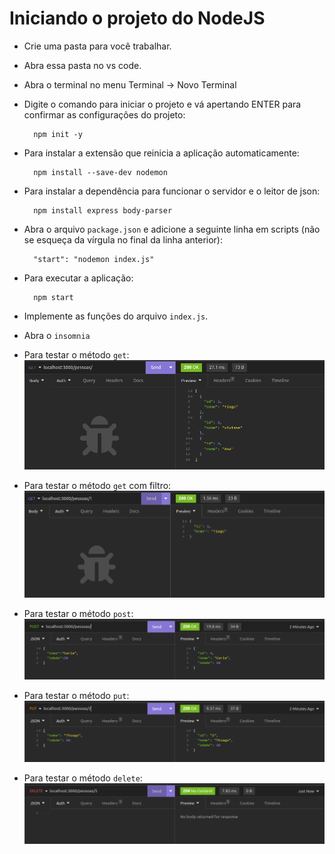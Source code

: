 # Iniciando o projeto do NodeJS

- Crie uma pasta para você trabalhar.
- Abra essa pasta no vs code.
- Abra o terminal no menu Terminal -> Novo Terminal
- Digite o comando para iniciar o projeto e vá apertando ENTER para confirmar as configurações do projeto:

		npm init -y
- Para instalar a extensão que reinicia a aplicação automaticamente:
        
    	npm install --save-dev nodemon
- Para instalar a dependência para funcionar o servidor e o leitor de json:
		
		npm install express body-parser
- Abra o arquivo `package.json` e adicione a seguinte linha em scripts (não se esqueça da vírgula no final da linha anterior):

		"start": "nodemon index.js"

- Para executar a aplicação:
		
		npm start
- Implemente as funções do arquivo `index.js`.
- Abra o `insomnia`
- Para testar o método `get`:
![](./img/get.png)

- Para testar o método `get` com filtro:
![](./img/get_filtro.png)

- Para testar o método `post`:
![](./img/post.png)

- Para testar o método `put`:
![](./img/put.png)

- Para testar o método `delete`:
![](./img/delete.png)